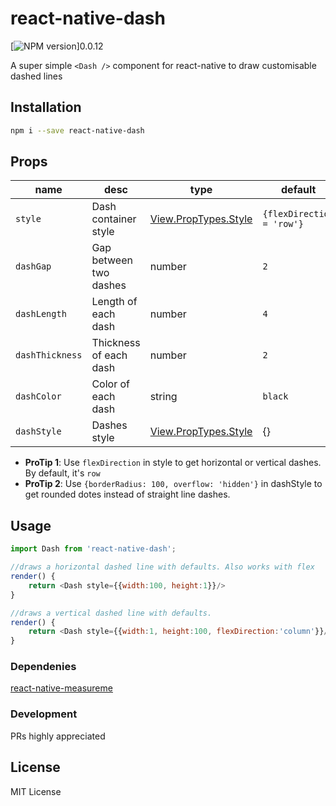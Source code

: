 # react-native-dash
[![NPM version](https://badge.fury.io/js/react-native-dash.svg)]0.0.12

A super simple `<Dash />` component for react-native to draw customisable dashed lines

## Installation
```sh
npm i --save react-native-dash
```

## Props
| name | desc | type | default
| --- | --- | --- | --- |
| `style` | Dash container style  | [View.PropTypes.Style](https://facebook.github.io/react-native/docs/view.html#style) | `{flexDirection = 'row'}`
| `dashGap` | Gap between two dashes | number | `2`
| `dashLength` | Length of each dash | number | `4`
| `dashThickness` | Thickness of each dash | number | `2`
| `dashColor` | Color of each dash | string | `black`
| `dashStyle` | Dashes style | [View.PropTypes.Style](https://facebook.github.io/react-native/docs/view.html#style) | {}

 - **ProTip 1**: Use `flexDirection` in style to get horizontal or vertical dashes. By default, it's `row`
 - **ProTip 2**: Use `{borderRadius: 100, overflow: 'hidden'}` in dashStyle to get rounded dotes instead of straight line dashes. 

## Usage
```javascript
import Dash from 'react-native-dash';

//draws a horizontal dashed line with defaults. Also works with flex
render() {
    return <Dash style={{width:100, height:1}}/>
}

//draws a vertical dashed line with defaults.
render() {
    return <Dash style={{width:1, height:100, flexDirection:'column'}}/>
}
```

### Dependenies
 [react-native-measureme](https://github.com/obipawan/react-native-measureme)
### Development

PRs highly appreciated

License
----
MIT License
